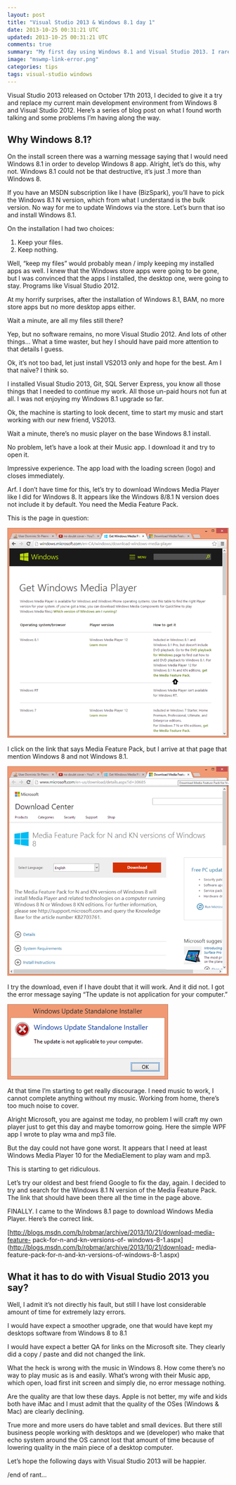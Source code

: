 ```yaml
---
layout: post
title: "Visual Studio 2013 & Windows 8.1 day 1"
date: 2013-10-25 00:31:21 UTC
updated: 2013-10-25 00:31:21 UTC
comments: true
summary: "My first day using Windows 8.1 and Visual Studio 2013. I rarely rant, but this post is one."
image: "mswmp-link-error.png"
categories: tips
tags: visual-studio windows
---
```


Visual Studio 2013 released on October 17th 2013, I decided to give it a try
and replace my current main development environment from Windows 8 and Visual
Studio 2012. Here’s a series of blog post on what I found worth talking and
some problems I’m having along the way.

## Why Windows 8.1?

On the install screen there was a warning message saying that I would need
Windows 8.1 in order to develop Windows 8 app. Alright, let’s do this, why
not. Windows 8.1 could not be that destructive, it’s just .1 more than Windows
8.

If you have an MSDN subscription like I have (BizSpark), you’ll have to pick
the Windows 8.1 N version, which from what I understand is the bulk version.
No way for me to update Windows via the store. Let’s burn that iso and install
Windows 8.1.

On the installation I had two choices:

  1. Keep your files.
  2. Keep nothing.

Well, “keep my files” would probably mean / imply keeping my installed apps as
well. I knew that the Windows store apps were going to be gone, but I was
convinced that the apps I installed, the desktop one, were going to stay.
Programs like Visual Studio 2012.

At my horrify surprises, after the installation of Windows 8.1, BAM, no more
store apps but no more desktop apps either.

Wait a minute, are all my files still there?

Yep, but no software remains, no more Visual Studio 2012. And lots of other
things… What a time waster, but hey I should have paid more attention to that
details I guess.

Ok, it’s not too bad, let just install VS2013 only and hope for the best. Am I
that naïve? I think so.

I installed Visual Studio 2013, Git, SQL Server Express, you know all those
things that I needed to continue my work. All those un-paid hours not fun at
all. I was not enjoying my Windows 8.1 upgrade so far.

Ok, the machine is starting to look decent, time to start my music and start
working with our new friend, VS2013.

Wait a minute, there’s no music player on the base Windows 8.1 install.

No problem, let’s have a look at their Music app. I download it and try to
open it.

Impressive experience. The app load with the loading screen (logo) and closes
immediately.

Arf. I don’t have time for this, let’s try to download Windows Media Player
like I did for Windows 8. It appears like the Windows 8/8.1 N version does not
include it by default. You need the Media Feature Pack.

This is the page in question:

![mswmp-link-error](/images/mswmp-link-error.png "Windows Media Player link error")

I click on the link that says Media Feature Pack, but I arrive at that page
that mention Windows 8 and not Windows 8.1.

![mswmp-wrong-version](/images/mswmp-wrong-version.png "Windows Media Player wrong version")

I try the download, even if I have doubt that it will work. And it did not. I
got the error message saying “The update is not application for your
computer.”

![mswmp-error](/images/mswmp-error.png "Windows Media error on Windows 8.1")

At that time I’m starting to get really discourage. I need music to work, I
cannot complete anything without my music. Working from home, there’s too much
noise to cover.

Alright Microsoft, you are against me today, no problem I will craft my own
player just to get this day and maybe tomorrow going. Here the simple WPF app
I wrote to play wma and mp3 file.

But the day could not have gone worst. It appears that I need at least Windows
Media Player 10 for the MediaElement to play wam and mp3.

This is starting to get ridiculous.

Let’s try our oldest and best friend Google to fix the day, again. I decided
to try and search for the Windows 8.1 N version of the Media Feature Pack. The
link that should have been there all the time in the page above.

FINALLY. I came to the Windows 8.1 page to download Windows Media Player.
Here’s the correct link.

[http://blogs.msdn.com/b/robmar/archive/2013/10/21/download-media-feature-
pack-for-n-and-kn-versions-of-
windows-8-1.aspx](http://blogs.msdn.com/b/robmar/archive/2013/10/21/download-
media-feature-pack-for-n-and-kn-versions-of-windows-8-1.aspx)

## What it has to do with Visual Studio 2013 you say?

Well, I admit it’s not directly his fault, but still I have lost considerable
amount of time for extremely lazy errors.

I would have expect a smoother upgrade, one that would have kept my desktops
software from Windows 8 to 8.1

I would have expect a better QA for links on the Microsoft site. They clearly
did a copy / paste and did not changed the link.

What the heck is wrong with the music in Windows 8. How come there’s no way to
play music as is and easily. What’s wrong with their Music app, which open,
load first init screen and simply die, no error message nothing.

Are the quality are that low these days. Apple is not better, my wife and kids
both have iMac and I must admit that the quality of the OSes (Windows & Mac)
are clearly declining.

True more and more users do have tablet and small devices. But there still
business people working with desktops and we (developer) who make that echo
system around the OS cannot lost that amount of time because of lowering
quality in the main piece of a desktop computer.

Let’s hope the following days with Visual Studio 2013 will be happier.

/end of rant…

